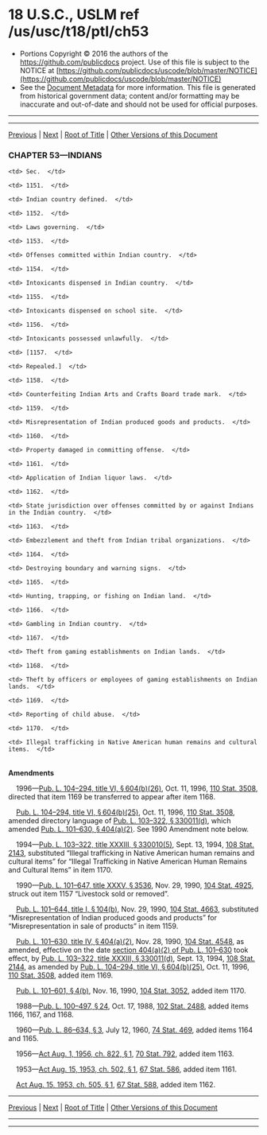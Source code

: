 ---
---

# 18 U.S.C., USLM ref /us/usc/t18/ptI/ch53

* Portions Copyright © 2016 the authors of the https://github.com/publicdocs project.
  Use of this file is subject to the NOTICE at [https://github.com/publicdocs/uscode/blob/master/NOTICE](https://github.com/publicdocs/uscode/blob/master/NOTICE)
* See the [Document Metadata](././../../../../..//README.md) for more information.
  This file is generated from historical government data; content and/or formatting may be inaccurate and out-of-date and should not be used for official purposes.

----------
----------

[Previous](./../../../../..//us/usc/t18/ptI/ch51/m__us_usc_t18_s1122.md) | [Next](./../../../../..//us/usc/t18/ptI/ch53/m__us_usc_t18_s1151.md) | [Root of Title](./../../../../../) | [Other Versions of this Document](https://publicdocs.github.io/go/links?ns=uslm&ref=%2Fus%2Fusc%2Ft18%2FptI%2Fch53)

### CHAPTER 53—INDIANS

<table>

  <tr>

    <td> Sec.  </td>

  </tr>

  <tr>

    <td> 1151.  </td>

    <td> Indian country defined.  </td>

  </tr>

  <tr>

    <td> 1152.  </td>

    <td> Laws governing.  </td>

  </tr>

  <tr>

    <td> 1153.  </td>

    <td> Offenses committed within Indian country.  </td>

  </tr>

  <tr>

    <td> 1154.  </td>

    <td> Intoxicants dispensed in Indian country.  </td>

  </tr>

  <tr>

    <td> 1155.  </td>

    <td> Intoxicants dispensed on school site.  </td>

  </tr>

  <tr>

    <td> 1156.  </td>

    <td> Intoxicants possessed unlawfully.  </td>

  </tr>

  <tr>

    <td> [1157.  </td>

    <td> Repealed.]  </td>

  </tr>

  <tr>

    <td> 1158.  </td>

    <td> Counterfeiting Indian Arts and Crafts Board trade mark.  </td>

  </tr>

  <tr>

    <td> 1159.  </td>

    <td> Misrepresentation of Indian produced goods and products.  </td>

  </tr>

  <tr>

    <td> 1160.  </td>

    <td> Property damaged in committing offense.  </td>

  </tr>

  <tr>

    <td> 1161.  </td>

    <td> Application of Indian liquor laws.  </td>

  </tr>

  <tr>

    <td> 1162.  </td>

    <td> State jurisdiction over offenses committed by or against Indians in the Indian country.  </td>

  </tr>

  <tr>

    <td> 1163.  </td>

    <td> Embezzlement and theft from Indian tribal organizations.  </td>

  </tr>

  <tr>

    <td> 1164.  </td>

    <td> Destroying boundary and warning signs.  </td>

  </tr>

  <tr>

    <td> 1165.  </td>

    <td> Hunting, trapping, or fishing on Indian land.  </td>

  </tr>

  <tr>

    <td> 1166.  </td>

    <td> Gambling in Indian country.  </td>

  </tr>

  <tr>

    <td> 1167.  </td>

    <td> Theft from gaming establishments on Indian lands.  </td>

  </tr>

  <tr>

    <td> 1168.  </td>

    <td> Theft by officers or employees of gaming establishments on Indian lands.  </td>

  </tr>

  <tr>

    <td> 1169.  </td>

    <td> Reporting of child abuse.  </td>

  </tr>

  <tr>

    <td> 1170.  </td>

    <td> Illegal trafficking in Native American human remains and cultural items.  </td>

  </tr>

</table>

 __Amendments__ 

    1996—[Pub. L. 104–294, title VI, § 604(b)(26)][/us/pl/104/294/s604/b/26], Oct. 11, 1996, [110 Stat. 3508][/us/stat/110/3508], directed that item 1169 be transferred to appear after item 1168.

    [Pub. L. 104–294, title VI, § 604(b)(25)][/us/pl/104/294/s604/b/25], Oct. 11, 1996, [110 Stat. 3508][/us/stat/110/3508], amended directory language of [Pub. L. 103–322, § 330011(d)][/us/pl/103/322/s330011/d], which amended [Pub. L. 101–630, § 404(a)(2)][/us/pl/101/630/s404/a/2]. See 1990 Amendment note below.

    1994—[Pub. L. 103–322, title XXXIII, § 330010(5)][/us/pl/103/322/s330010/5], Sept. 13, 1994, [108 Stat. 2143][/us/stat/108/2143], substituted “Illegal trafficking in Native American human remains and cultural items” for “Illegal Trafficking in Native American Human Remains and Cultural Items” in item 1170.

    1990—[Pub. L. 101–647, title XXXV, § 3536][/us/pl/101/647/s3536], Nov. 29, 1990, [104 Stat. 4925][/us/stat/104/4925], struck out item 1157 “Livestock sold or removed”.

    [Pub. L. 101–644, title I, § 104(b)][/us/pl/101/644/s104/b], Nov. 29, 1990, [104 Stat. 4663][/us/stat/104/4663], substituted “Misrepresentation of Indian produced goods and products” for “Misrepresentation in sale of products” in item 1159.

    [Pub. L. 101–630, title IV, § 404(a)(2)][/us/pl/101/630/s404/a/2], Nov. 28, 1990, [104 Stat. 4548][/us/stat/104/4548], as amended, effective on the date [section 404(a)(2) of Pub. L. 101–630][/us/pl/101/630/s404/a/2] took effect, by [Pub. L. 103–322, title XXXIII, § 330011(d)][/us/pl/103/322/s330011/d], Sept. 13, 1994, [108 Stat. 2144][/us/stat/108/2144], as amended by [Pub. L. 104–294, title VI, § 604(b)(25)][/us/pl/104/294/s604/b/25], Oct. 11, 1996, [110 Stat. 3508][/us/stat/110/3508], added item 1169.

    [Pub. L. 101–601, § 4(b)][/us/pl/101/601/s4/b], Nov. 16, 1990, [104 Stat. 3052][/us/stat/104/3052], added item 1170.

    1988—[Pub. L. 100–497, § 24][/us/pl/100/497/s24], Oct. 17, 1988, [102 Stat. 2488][/us/stat/102/2488], added items 1166, 1167, and 1168.

    1960—[Pub. L. 86–634, § 3][/us/pl/86/634/s3], July 12, 1960, [74 Stat. 469][/us/stat/74/469], added items 1164 and 1165.

    1956—[Act Aug. 1, 1956, ch. 822, § 1][/us/act/1956-08-01/ch822/s1], [70 Stat. 792][/us/stat/70/792], added item 1163.

    1953—[Act Aug. 15, 1953, ch. 502, § 1][/us/act/1953-08-15/ch502/s1], [67 Stat. 586][/us/stat/67/586], added item 1161.

    [Act Aug. 15, 1953, ch. 505, § 1][/us/act/1953-08-15/ch505/s1], [67 Stat. 588][/us/stat/67/588], added item 1162.

----------

[Previous](./../../../../..//us/usc/t18/ptI/ch51/m__us_usc_t18_s1122.md) | [Next](./../../../../..//us/usc/t18/ptI/ch53/m__us_usc_t18_s1151.md) | [Root of Title](./../../../../../) | [Other Versions of this Document](https://publicdocs.github.io/go/links?ns=uslm&ref=%2Fus%2Fusc%2Ft18%2FptI%2Fch53)

----------
----------

[/us/pl/104/294/s604/b/26]: https://publicdocs.github.io/go/links?ns=uslm&ref=%2Fus%2Fpl%2F104%2F294%2Fs604%2Fb%2F26
[/us/stat/110/3508]: https://publicdocs.github.io/go/links?ns=uslm&ref=%2Fus%2Fstat%2F110%2F3508
[/us/pl/104/294/s604/b/25]: https://publicdocs.github.io/go/links?ns=uslm&ref=%2Fus%2Fpl%2F104%2F294%2Fs604%2Fb%2F25
[/us/stat/110/3508]: https://publicdocs.github.io/go/links?ns=uslm&ref=%2Fus%2Fstat%2F110%2F3508
[/us/pl/103/322/s330011/d]: https://publicdocs.github.io/go/links?ns=uslm&ref=%2Fus%2Fpl%2F103%2F322%2Fs330011%2Fd
[/us/pl/101/630/s404/a/2]: https://publicdocs.github.io/go/links?ns=uslm&ref=%2Fus%2Fpl%2F101%2F630%2Fs404%2Fa%2F2
[/us/pl/103/322/s330010/5]: https://publicdocs.github.io/go/links?ns=uslm&ref=%2Fus%2Fpl%2F103%2F322%2Fs330010%2F5
[/us/stat/108/2143]: https://publicdocs.github.io/go/links?ns=uslm&ref=%2Fus%2Fstat%2F108%2F2143
[/us/pl/101/647/s3536]: https://publicdocs.github.io/go/links?ns=uslm&ref=%2Fus%2Fpl%2F101%2F647%2Fs3536
[/us/stat/104/4925]: https://publicdocs.github.io/go/links?ns=uslm&ref=%2Fus%2Fstat%2F104%2F4925
[/us/pl/101/644/s104/b]: https://publicdocs.github.io/go/links?ns=uslm&ref=%2Fus%2Fpl%2F101%2F644%2Fs104%2Fb
[/us/stat/104/4663]: https://publicdocs.github.io/go/links?ns=uslm&ref=%2Fus%2Fstat%2F104%2F4663
[/us/pl/101/630/s404/a/2]: https://publicdocs.github.io/go/links?ns=uslm&ref=%2Fus%2Fpl%2F101%2F630%2Fs404%2Fa%2F2
[/us/stat/104/4548]: https://publicdocs.github.io/go/links?ns=uslm&ref=%2Fus%2Fstat%2F104%2F4548
[/us/pl/101/630/s404/a/2]: https://publicdocs.github.io/go/links?ns=uslm&ref=%2Fus%2Fpl%2F101%2F630%2Fs404%2Fa%2F2
[/us/pl/103/322/s330011/d]: https://publicdocs.github.io/go/links?ns=uslm&ref=%2Fus%2Fpl%2F103%2F322%2Fs330011%2Fd
[/us/stat/108/2144]: https://publicdocs.github.io/go/links?ns=uslm&ref=%2Fus%2Fstat%2F108%2F2144
[/us/pl/104/294/s604/b/25]: https://publicdocs.github.io/go/links?ns=uslm&ref=%2Fus%2Fpl%2F104%2F294%2Fs604%2Fb%2F25
[/us/stat/110/3508]: https://publicdocs.github.io/go/links?ns=uslm&ref=%2Fus%2Fstat%2F110%2F3508
[/us/pl/101/601/s4/b]: https://publicdocs.github.io/go/links?ns=uslm&ref=%2Fus%2Fpl%2F101%2F601%2Fs4%2Fb
[/us/stat/104/3052]: https://publicdocs.github.io/go/links?ns=uslm&ref=%2Fus%2Fstat%2F104%2F3052
[/us/pl/100/497/s24]: https://publicdocs.github.io/go/links?ns=uslm&ref=%2Fus%2Fpl%2F100%2F497%2Fs24
[/us/stat/102/2488]: https://publicdocs.github.io/go/links?ns=uslm&ref=%2Fus%2Fstat%2F102%2F2488
[/us/pl/86/634/s3]: https://publicdocs.github.io/go/links?ns=uslm&ref=%2Fus%2Fpl%2F86%2F634%2Fs3
[/us/stat/74/469]: https://publicdocs.github.io/go/links?ns=uslm&ref=%2Fus%2Fstat%2F74%2F469
[/us/act/1956-08-01/ch822/s1]: https://publicdocs.github.io/go/links?ns=uslm&ref=%2Fus%2Fact%2F1956-08-01%2Fch822%2Fs1
[/us/stat/70/792]: https://publicdocs.github.io/go/links?ns=uslm&ref=%2Fus%2Fstat%2F70%2F792
[/us/act/1953-08-15/ch502/s1]: https://publicdocs.github.io/go/links?ns=uslm&ref=%2Fus%2Fact%2F1953-08-15%2Fch502%2Fs1
[/us/stat/67/586]: https://publicdocs.github.io/go/links?ns=uslm&ref=%2Fus%2Fstat%2F67%2F586
[/us/act/1953-08-15/ch505/s1]: https://publicdocs.github.io/go/links?ns=uslm&ref=%2Fus%2Fact%2F1953-08-15%2Fch505%2Fs1
[/us/stat/67/588]: https://publicdocs.github.io/go/links?ns=uslm&ref=%2Fus%2Fstat%2F67%2F588


